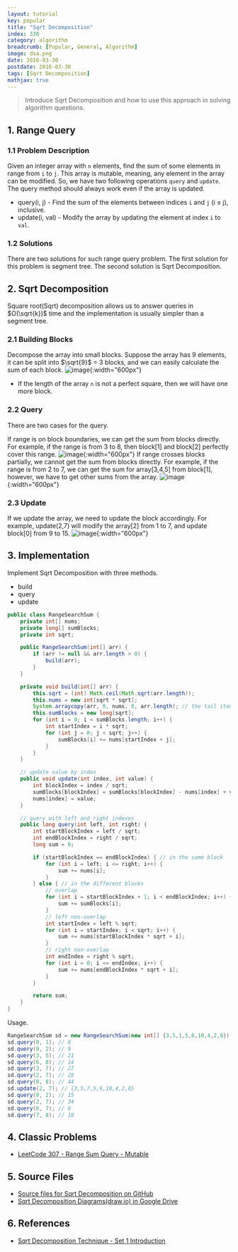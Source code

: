 ```yaml
---
layout: tutorial
key: popular
title: "Sqrt Decomposition"
index: 330
category: algorithm
breadcrumb: [Popular, General, Algorithm]
image: dsa.png
date: 2016-03-30
postdate: 2016-03-30
tags: [Sqrt Decomposition]
mathjax: true
---
```


> Introduce Sqrt Decomposition and how to use this approach in solving algorithm questions.

## 1. Range Query
### 1.1 Problem Description
Given an integer array with `n` elements, find the sum of some elements in range from `i` to `j`. This array is mutable, meaning, any element in the array can be modified. So, we have two following operations `query` and `update`. The query method should always work even if the array is updated.
* query(i, j) - Find the sum of the elements between indices `i` and `j` (i ≤ j), inclusive.
* update(i, val) - Modify the array by updating the element at index `i` to `val`.

### 1.2 Solutions
There are two solutions for such range query problem. The first solution for this problem is segment tree. The second solution is Sqrt Decomposition.

## 2. Sqrt Decomposition
Square root(Sqrt) decomposition allows us to answer queries in $O(\sqrt{k})$ time and the implementation is usually simpler than a segment tree.
### 2.1 Building Blocks
Decompose the array into small blocks. Suppose the array has 9 elements, it can be split into $\sqrt{9}$ = 3 blocks, and we can easily calculate the sum of each block.
![image](/public/images/dsa/algorithm-sqrt-decomposition/build_blocks.png){:width="600px"}
* If the length of the array `n` is not a perfect square, then we will have one more block.

### 2.2 Query
There are two cases for the query.

If range is on block boundaries, we can get the sum from blocks directly. For example, if the range is from 3 to 8, then block[1] and block[2] perfectly cover this range.
![image](/public/images/dsa/algorithm-sqrt-decomposition/query1.png){:width="600px"}
If range crosses blocks partially, we cannot get the sum from blocks directly. For example, if the range is from 2 to 7, we can get the sum for array[3,4,5] from block[1], however, we have to get other sums from the array.
![image](/public/images/dsa/algorithm-sqrt-decomposition/query2.png){:width="600px"}
### 2.3 Update
If we update the array, we need to update the block accordingly. For example, update(2,7) will modify the array[2] from 1 to 7, and update block[0] from 9 to 15.
![image](/public/images/dsa/algorithm-sqrt-decomposition/update.png){:width="600px"}  

## 3. Implementation
Implement Sqrt Decomposition with three methods.
* build
* query
* update

```java
public class RangeSearchSum {
    private int[] nums;
    private long[] sumBlocks;
    private int sqrt;

    public RangeSearchSum(int[] arr) {
        if (arr != null && arr.length > 0) {
            build(arr);
        }
    }

    private void build(int[] arr) {
        this.sqrt = (int) Math.ceil(Math.sqrt(arr.length));
        this.nums = new int[sqrt * sqrt];
        System.arraycopy(arr, 0, nums, 0, arr.length); // the tail items in nums may be zero
        this.sumBlocks = new long[sqrt];
        for (int i = 0; i < sumBlocks.length; i++) {
            int startIndex = i * sqrt;
            for (int j = 0; j < sqrt; j++) {
                sumBlocks[i] += nums[startIndex + j];
            }
        }
    }

    // update value by index
    public void update(int index, int value) {
        int blockIndex = index / sqrt;
        sumBlocks[blockIndex] = sumBlocks[blockIndex] - nums[index] + value;
        nums[index] = value;
    }

    // query with left and right indexes
    public long query(int left, int right) {
        int startBlockIndex = left / sqrt;
        int endBlockIndex = right / sqrt;
        long sum = 0;

        if (startBlockIndex == endBlockIndex) { // in the same block
            for (int i = left; i <= right; i++) {
                sum += nums[i];
            }
        } else { // in the different blocks
            // overlap
            for (int i = startBlockIndex + 1; i < endBlockIndex; i++) {
                sum += sumBlocks[i];
            }
            // left non-overlap
            int startIndex = left % sqrt;
            for (int i = startIndex; i < sqrt; i++) {
                sum += nums[startBlockIndex * sqrt + i];
            }
            // right non-overlap
            int endIndex = right % sqrt;
            for (int i = 0; i <= endIndex; i++) {
                sum += nums[endBlockIndex * sqrt + i];
            }
        }

        return sum;
    }
}
```
Usage.
```java
RangeSearchSum sd = new RangeSearchSum(new int[] {3,5,1,5,6,10,4,2,8});
sd.query(0, 1); // 8
sd.query(0, 2); // 9
sd.query(3, 5); // 21
sd.query(6, 8); // 14
sd.query(3, 7); // 27
sd.query(2, 7); // 28
sd.query(0, 8); // 44
sd.update(2, 7); // {3,5,7,5,6,10,4,2,8}
sd.query(0, 2); // 15
sd.query(2, 7); // 34
sd.query(6, 7); // 6
sd.query(7, 8); // 10
```

## 4. Classic Problems
* [LeetCode 307 - Range Sum Query - Mutable](https://leetcode.com/problems/range-sum-query-mutable/)

## 5. Source Files
* [Source files for Sqrt Decomposition on GitHub](https://github.com/jojozhuang/dsa-java/tree/master/alg-sqrt-decomposition)
* [Sqrt Decomposition Diagrams(draw.io) in Google Drive](https://drive.google.com/file/d/1GPb8JsGG9S76k6jZg25WRoVYxF5JXxIg/view?usp=sharing)

## 6. References
* [Sqrt Decomposition Technique - Set 1 Introduction](https://www.geeksforgeeks.org/sqrt-square-root-decomposition-technique-set-1-introduction/)
